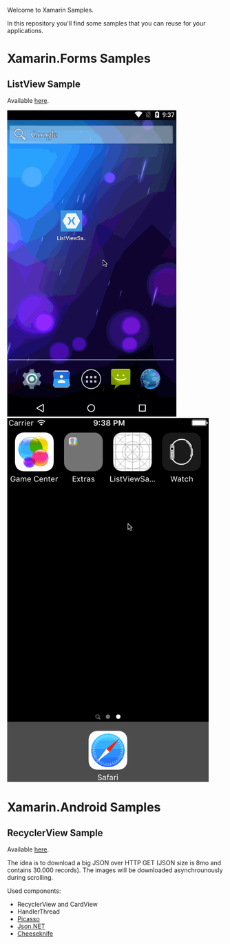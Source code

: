 Welcome to Xamarin Samples.

In this repository you'll find some samples that you can reuse for your applications.

# Xamarin.Forms Samples
## ListView Sample
Available [here](https://github.com/anaselhajjaji/xamarin-samples/tree/master/Xamarin.Forms/ListViewSample).

![ListView Sample screenshot on Android](https://raw.githubusercontent.com/anaselhajjaji/xamarin-samples/master/Screenshots/forms-listview-android.gif "ListView Sample screenshot on Android")
![ListView Sample screenshot on iOS](https://raw.githubusercontent.com/anaselhajjaji/xamarin-samples/master/Screenshots/forms-listview-ios.gif "ListView Sample screenshot on iOS")

# Xamarin.Android Samples
## RecyclerView Sample
Available [here](https://github.com/anaselhajjaji/xamarin-samples/tree/master/Xamarin.Android/JsonRecyclerView).

The idea is to download a big JSON over HTTP GET (JSON size is 8mo and contains 30.000 records).
The images will be downloaded asynchrounously during scrolling.

Used components:
* RecyclerView and CardView
* HandlerThread
* [Picasso](https://components.xamarin.com/view/square.picasso)
* [Json.NET](https://components.xamarin.com/view/json.net)
* [Cheeseknife](https://components.xamarin.com/view/cheeseknife)
